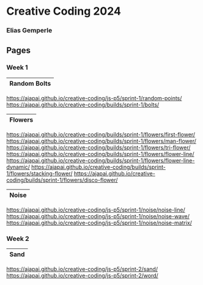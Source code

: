 # Creative Coding 2024
### Elias Gemperle

## Pages
### Week 1
| Random Bolts |
| ------------ |
https://ajapai.github.io/creative-coding/js-p5/sprint-1/random-points/
https://ajapai.github.io/creative-coding/builds/sprint-1/bolts/

| Flowers |
| ------------ |
https://ajapai.github.io/creative-coding/builds/sprint-1/flowers/first-flower/
https://ajapai.github.io/creative-coding/builds/sprint-1/flowers/man-flower/
https://ajapai.github.io/creative-coding/builds/sprint-1/flowers/tri-flower/
https://ajapai.github.io/creative-coding/builds/sprint-1/flowers/flower-line/
https://ajapai.github.io/creative-coding/builds/sprint-1/flowers/flower-line-dynamic/
https://ajapai.github.io/creative-coding/builds/sprint-1/flowers/stacking-flower/
https://ajapai.github.io/creative-coding/builds/sprint-1/flowers/disco-flower/

| Noise |
| ------------ |
https://ajapai.github.io/creative-coding/js-p5/sprint-1/noise/noise-line/
https://ajapai.github.io/creative-coding/js-p5/sprint-1/noise/noise-wave/
https://ajapai.github.io/creative-coding/js-p5/sprint-1/noise/noise-matrix/

### Week 2
| Sand |
| ------------ |
https://ajapai.github.io/creative-coding/js-p5/sprint-2/sand/
https://ajapai.github.io/creative-coding/js-p5/sprint-2/word/